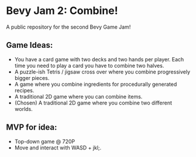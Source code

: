 # Bevy Jam 2: Combine!

A public repository for the second Bevy Game Jam!

## Game Ideas:
- You have a card game with two decks and two hands per player. Each time you need to play a card you have to combine two halves.
- A puzzle-ish Tetris / jigsaw cross over where you combine progressively bigger pieces.
- A game where you combine ingredients for procedurally generated recipes.
- A traditional 2D game where you can combine items.
- (Chosen) A traditional 2D game where you combine two different worlds.

## MVP for idea:
- Top-down game @ 720P
- Move and interact with WASD + jkl;.
